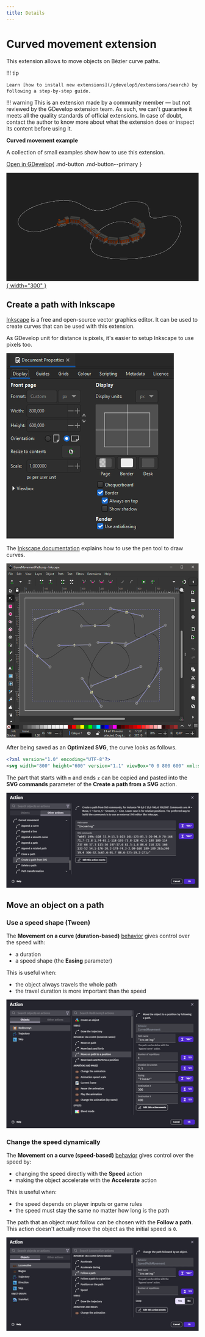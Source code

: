 ```yaml
---
title: Details
---
```

# Curved movement extension

This extension allows to move objects on Bézier curve paths.

!!! tip

    Learn [how to install new extensions](/gdevelop5/extensions/search) by following a step-by-step guide.

!!! warning
    This is an extension made by a community member — but not reviewed
    by the GDevelop extension team. As such, we can't guarantee it
    meets all the quality standards of official extensions. In case of
    doubt, contact the author to know more about what the extension
    does or inspect its content before using it.

**Curved movement example**

A collection of small examples show how to use this extension.

[Open in GDevelop](https://editor.gdevelop.io/?project=example://curved-movement){ .md-button .md-button--primary }

[![](train-example.png){ width="300" }](https://editor.gdevelop.io/?project=example://curved-movement)

## Create a path with Inkscape

[Inkscape](https://inkscape.org/) is a free and open-source vector graphics editor. It can be used to create curves that can be used with this extension.

As GDevelop unit for distance is pixels, it's easier to setup Inkscape to use pixels too.

![](inkscape-px-unit.png)

The [Inkscape documentation](https://inkscape-manuals.readthedocs.io/en/latest/pen-tool.html) explains how to use the pen tool to draw curves.

![](inkscape-path.png)

After being saved as an **Optimized SVG**, the curve looks as follows.

```XML
<?xml version="1.0" encoding="UTF-8"?>
<svg width="800" height="600" version="1.1" viewBox="0 0 800 600" xml:space="preserve" xmlns="http://www.w3.org/2000/svg"><path d="m645 199c-108 53.9-15.5-103-101-123s-94.9 70-168 71.7c-72.8 1.74-65.1-118-193-75.8-128 42.5-180 180-114 237 66 57.3 115-56 197-57.6 81.5-1.6 88.6 218 221 166 133-52 54.1-176-20.2-178-74.3-2.09-160 189-109 263s240 59.4 306-32.3c65.6-91.7 88.6-325-19.2-271z" fill="none" stroke="#000" stroke-width="1px"/></svg>
```

The part that starts with `m` and ends `z` can be copied and pasted into the **SVG commands** parameter of the **Create a path from a SVG** action.

![](create-path-action.png)

## Move an object on a path

### Use a speed shape (Tween)

The **Movement on a curve (duration-based)** [behavior](/gdevelop5/behaviors/) gives control over the speed with:

  - a duration
  - a speed shape (the **Easing** parameter)

This is useful when:

  - the object always travels the whole path
  - the travel duration is more important than the speed

![](follow-path-tween-action.png)

### Change the speed dynamically

The **Movement on a curve (speed-based)** [behavior](/gdevelop5/behaviors/) gives control over the speed by:

  - changing the speed directly with the **Speed** action
  - making the object accelerate with the **Accelerate** action

This is useful when:

  - the speed depends on player inputs or game rules
  - the speed must stay the same no matter how long is the path

The path that an object must follow can be chosen with the **Follow a path**. This action doesn't actually move the object as the initial speed is `0`.

![](follow-path-speed-action.png)